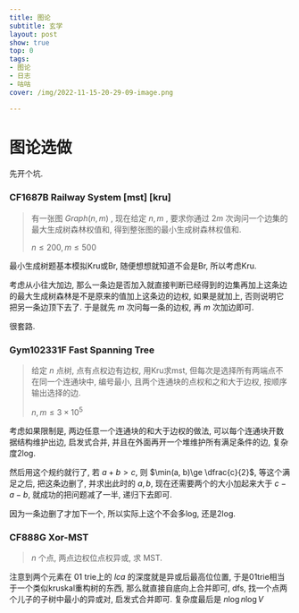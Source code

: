 ```yaml
---
title: 图论
subtitle: 玄学
layout: post
show: true
top: 0
tags: 
- 图论
- 日志
- 咕咕
cover: /img/2022-11-15-20-29-09-image.png

---
```


# 图论选做

先开个坑.

### CF1687B Railway System [mst] [kru]

> 有一张图 $Graph(n, m)$ , 现在给定 $n, m$ , 要求你通过 $2m$ 次询问一个边集的最大生成树森林权值和, 得到整张图的最小生成树森林权值和.
> 
> $n\le 200, m\le 500$

最小生成树题基本模拟Kru或Br, 随便想想就知道不会是Br, 所以考虑Kru.

考虑从小往大加边, 那么一条边是否加入就直接判断已经得到的边集再加上这条边的最大生成树森林是不是原来的值加上这条边的边权, 如果是就加上, 否则说明它把另一条边顶下去了. 于是就先 $m$ 次问每一条的边权, 再 $m$ 次加边即可.

很套路.

### Gym102331F Fast Spanning Tree

> 给定 $n$ 点树, 点有点权边有边权, 用Kru求mst, 但每次是选择所有两端点不在同一个连通块中, 编号最小, 且两个连通块的点权和之和大于边权, 按顺序输出选择的边.
> 
> $n, m\le 3\times 10^5$

考虑如果限制是, 两边任意一个连通块的和大于边权的做法, 可以每个连通块开数据结构维护出边, 启发式合并, 并且在外面再开一个堆维护所有满足条件的边, 复杂度2log.

然后用这个规约就行了, 若 $a+b>c$, 则 $\min(a, b)\ge \dfrac{c}{2}$, 等这个满足之后, 把这条边删了, 并求出此时的 $a, b$, 现在还需要两个的大小加起来大于 $c-a-b$, 就成功的把问题减了一半, 递归下去即可.

因为一条边删了才加下一个, 所以实际上这个不会多log, 还是2log.

### CF888G Xor-MST

> $n$ 个点, 两点边权位点权异或, 求 MST.

注意到两个元素在 $01$ trie上的 $lca$ 的深度就是异或后最高位位置, 于是01trie相当于一个类似kruskal重构树的东西, 那么就直接自底向上合并即可, dfs, 找一个点两个儿子的子树中最小的异或对, 启发式合并即可. 复杂度最后是 $n\log n\log V$ 